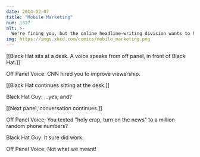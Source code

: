 ```yaml
---
date: 2014-02-07
title: "Mobile Marketing"
num: 1327
alt: >-
  We're firing you, but the online headline-writing division wants to hire you.
img: https://imgs.xkcd.com/comics/mobile_marketing.png
---
```

[[Black Hat sits at a desk. A voice speaks from off panel, in front of Black Hat.]]

Off Panel Voice: CNN hired you to improve viewership.

[[Black Hat continues sitting at the desk.]]

Black Hat Guy: ...yes, and?

[[Next panel, conversation continues.]]

Off Panel Voice: You texted "holy crap, turn on the news" to a million random phone numbers?

Black Hat Guy: It sure did work.

Off Panel Voice: Not what we meant!

